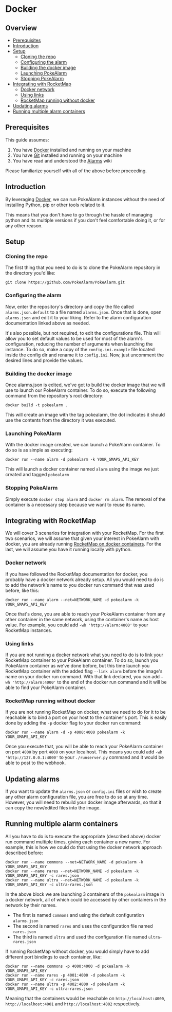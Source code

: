 # Docker

## Overview

* [Prerequisites](#prerequisites)
* [Introduction](#introduction)
* [Setup](#setup)
  * [Cloning the repo](#cloning-the-repo)
  * [Configuring the alarm](#configuring-the-alarm)
  * [Building the docker image](#building-the-docker-image)
  * [Launching PokeAlarm](#launching-pokealarm)
  * [Stopping PokeAlarm](#stopping-pokealarm)
* [Integrating with RocketMap](#integrating-with-rocketmap)
  * [Docker network](#docker-network)
  * [Using links](#using-links)
  * [RocketMap running without docker](#rocketmap-running-without-docker)
* [Updating alarms](#updating-alarms)
* [Running multiple alarm containers](#running-multiple-alarm-containers)

## Prerequisites

This guide assumes:

1) You have [Docker](https://docs.docker.com/) installed and running on your machine
2) You have [Git](https://git-scm.com/downloads) installed and running on your machine
3) You have read and understood the [Alarms](../configuration/alarms) wiki

Please familiarize yourself with all of the above before proceeding.

## Introduction

By leveraging [Docker](https://docs.docker.com/), we can run PokeAlarm
instances without the need of installing Python, pip or other tools related to it.

This means that you don't have to go through the hassle of managing python and
its multiple versions if you don't feel comfortable doing it, or for any
other reason.

## Setup

### Cloning the repo

The first thing that you need to do is to clone the PokeAlarm repository in
the directory you'd like:

```
git clone https://github.com/PokeAlarm/PokeAlarm.git
```

### Configuring the alarm

Now, enter the repository's directory and copy the file called
`alarms.json.default` to a file named `alarms.json`. Once that is done,
open `alarms.json` and edit it to your liking. Refer to the alarm
configuration documentation linked above as needed.

It's also possible, but not required, to edit the configurations file.
This will allow you to set default values to be used for most of the alarm's
configuration, reducing the number of arguments when launching the instance.
To do so, make a copy of the `config.ini.example` file located inside the
config dir and rename it to `config.ini`. Now, just uncomment the desired
lines and provide the values.

### Building the docker image

Once alarms.json is edited, we've got to build the docker image that we
will use to launch our PokeAlarm container. To do so, execute the following
command from the repository's root directory:

```
docker build -t pokealarm .
```

This will create an image with the tag pokealarm, the dot indicates it should
use the contents from the directory it was executed.

### Launching PokeAlarm

With the docker image created, we can launch a PokeAlarm container. To do so
is as simple as executing:

```
docker run --name alarm -d pokealarm -k YOUR_GMAPS_API_KEY
```

This will launch a docker container named `alarm` using the image we just
created and tagged `pokealarm`

### Stopping PokeAlarm

Simply execute `docker stop alarm` and `docker rm alarm`. The removal of the
container is a necessary step because we want to reuse its name.

## Integrating with RocketMap

We will cover 3 scenarios for integration with your RocketMap. For the
first two scenarios, we will assume that given your interest in PokeAlarm with
docker, you are already running [RocketMap on docker containers](https://rocketmap.readthedocs.io/en/develop/advanced-install/docker.html).
For the last, we will assume you have it running locally with python.

### Docker network

If you have followed the RocketMap documentation for docker, you probably have
a docker network already setup. All you would need to do is to add the
network's name to you docker run command that was used before, like this:

```
docker run --name alarm --net=NETWORK_NAME -d pokealarm -k YOUR_GMAPS_API_KEY
```

Once that's done, you are able to reach your PokeAlarm container from any
other container in the same network, using the container's name as host
value. For example, you could add `-wh 'http://alarm:4000'` to your RocketMap
instances.

### Using links

If you are not running a docker network what you need to do is to link your
RocketMap container to your PokeAlarm container. To do so, launch you
PokeAlarm container as we've done before, but this time launch you RocketMap
container with the added flag `--link alarm` before the image's name on your
docker run command. With that link declared, you can add
`-wh 'http://alarm:4000'` to the end of the docker run command and it will
be able to find your PokeAlarm container.

### RocketMap running without docker

If you are not running RocketMap on docker, what we need to do for it to be
reachable is to bind a port on your host to the container's port. This is
easily done by adding the `-p` docker flag to your docker run command:

```
docker run --name alarm -d -p 4000:4000 pokealarm -k YOUR_GMAPS_API_KEY
```

Once you execute that, you will be able to reach your PokeAlarm container on
port `4000` by port `4000` on your localhost. This means you could add
`-wh 'http://127.0.0.1:4000'` to your `./runserver.py` command and it would be
able to post to the webhook.

## Updating alarms

If you want to update the `alarms.json` or `config.ini` files or wish to
create any other alarm configuration file, you are free to do so at any time.
However, you will need to rebuild your docker image afterwards, so that it can
copy the new/edited files into the image.

## Running multiple alarm containers

All you have to do is to execute the appropriate (described above) docker
run command multiple times, giving each container a new name. For example,
this is how we could do that using the docker network approach described before:

```
docker run --name commons --net=NETWORK_NAME -d pokealarm -k YOUR_GMAPS_API_KEY
docker run --name rares --net=NETWORK_NAME -d pokealarm -k YOUR_GMAPS_API_KEY -c rares.json
docker run --name ultra --net=NETWORK_NAME -d pokealarm -k YOUR_GMAPS_API_KEY -c ultra-rares.json
```

In the above block we are launching 3 containers of the `pokealarm` image in
a docker network, all of which could be accessed by other containers in the
network by their names.

* The first is named `commons` and using the default configuration `alarms.json`
* The second is named `rares` and uses the configuration file named `rares.json`
* The third is named `ultra` and used the configuration file named `ultra-rares.json`

If running RocketMap without docker, you would simply have to add different
port bindings to each container, like:

```
docker run --name commons -p 4000:4000 -d pokealarm -k YOUR_GMAPS_API_KEY
docker run --name rares -p 4001:4000 -d pokealarm -k YOUR_GMAPS_API_KEY -c rares.json
docker run --name ultra -p 4002:4000 -d pokealarm -k YOUR_GMAPS_API_KEY -c ultra-rares.json
```

Meaning that the containers would be reachable on `http://localhost:4000`,
`http://localhost:4001` and `http://localhost:4002` respectively.
